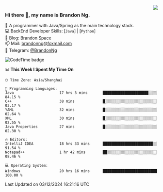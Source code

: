 <img  align="right" src="https://github-readme-stats-brandon0824.vercel.app/api/top-langs/?username=brandon0824&layout=compact">

### Hi there 👋, my name is Brandon Ng.

🌱 A programmer with Java/Spring as the main technology stack.  
💻 BackEnd Developer Skills: [`Java`] | [`Python`]  
📝 Blog: [Brandon Space](https://brandonng.tech)  
📫 Mail: brandonng@foxmail.com  
📰 Telegram: [@BrandonNg](https://t.me/BrandonNg24)  

![CodeTime badge](https://img.shields.io/endpoint?style=flat-square&url=https%3A%2F%2Fapi.codetime.dev%2Fshield%3Fid%3D128%26project%3D%26in%3D604800000)

<!--START_SECTION:waka-->
📊 **This Week I Spent My Time On** 

```text
🕑︎ Time Zone: Asia/Shanghai

💬 Programming Languages: 
Java                     17 hrs 3 mins       █████████████████████░░░░   84.15 % 
C++                      38 mins             █░░░░░░░░░░░░░░░░░░░░░░░░   03.17 % 
YAML                     32 mins             █░░░░░░░░░░░░░░░░░░░░░░░░   02.64 % 
XML                      30 mins             █░░░░░░░░░░░░░░░░░░░░░░░░   02.55 % 
Java Properties          27 mins             █░░░░░░░░░░░░░░░░░░░░░░░░   02.30 % 

🔥 Editors: 
IntelliJ IDEA            18 hrs 33 mins      ███████████████████████░░   91.54 % 
Notepad++                1 hr 42 mins        ██░░░░░░░░░░░░░░░░░░░░░░░   08.46 % 

💻 Operating System: 
Windows                  20 hrs 16 mins      █████████████████████████   100.00 % 
```


 Last Updated on 03/12/2024 16:21:16 UTC
<!--END_SECTION:waka-->

